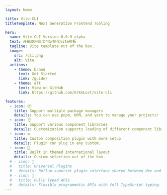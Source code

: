 ```yaml
---
layout: home

title: Vite-CLI
titleTemplate: Next Generation Frontend Tooling

hero:
  name: Vite CLI Version 0.0.9-alpha
  text: 开箱即用高度可定制化vite模板
  tagline: Vite template out of the box.
  image:
    src: /cli.png
    alt: Vite
  actions:
    - theme: brand
      text: Get Started
      link: /guide/
    - theme: alt
      text: View on GitHub
      link: https://github.com/ErKeLost/vite-cli

features:
  - icon: 📦
    title: Support multiple package managers
    details: You can use pnpm, NPM, and yarn to manage your projects!
  - icon: 👌
    title: Support various component libraries
    details: Customization supports loading of different component libraries.
  - icon: ⚙️
    title: Custom composition plugin with more setup
    details: Plugin can plug in any custom.
  - icon: 🎨
    title: Built in themed international layout
    details: Custom selection out of the box.
  # - icon: 🔩
  #   title: Universal Plugins
  #   details: Rollup-superset plugin interface shared between dev and build.
  # - icon: 🔑
  #   title: Fully Typed APIs
  #   details: Flexible programmatic APIs with full TypeScript typing.
---
```

